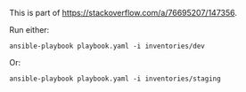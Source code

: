 This is part of <https://stackoverflow.com/a/76695207/147356>.

Run either:

```
ansible-playbook playbook.yaml -i inventories/dev
```

Or:

```
ansible-playbook playbook.yaml -i inventories/staging
```
